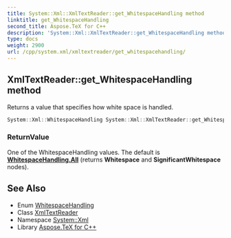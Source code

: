 ```yaml
---
title: System::Xml::XmlTextReader::get_WhitespaceHandling method
linktitle: get_WhitespaceHandling
second_title: Aspose.TeX for C++
description: 'System::Xml::XmlTextReader::get_WhitespaceHandling method. Returns a value that specifies how white space is handled in C++.'
type: docs
weight: 2900
url: /cpp/system.xml/xmltextreader/get_whitespacehandling/
---
```

## XmlTextReader::get_WhitespaceHandling method


Returns a value that specifies how white space is handled.

```cpp
System::Xml::WhitespaceHandling System::Xml::XmlTextReader::get_WhitespaceHandling()
```


### ReturnValue

One of the WhitespaceHandling values. The default is **[WhitespaceHandling.All](../../whitespacehandling/)** (returns **Whitespace** and **SignificantWhitespace** nodes).

## See Also

* Enum [WhitespaceHandling](../../whitespacehandling/)
* Class [XmlTextReader](../)
* Namespace [System::Xml](../../)
* Library [Aspose.TeX for C++](../../../)
